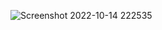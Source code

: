 ![Screenshot 2022-10-14 222535](https://user-images.githubusercontent.com/69633370/195964842-7fa7e012-7236-4ca2-828c-9e611f568926.png)
